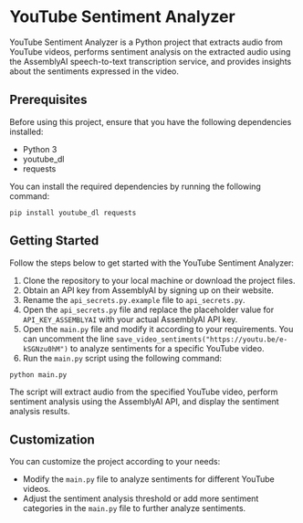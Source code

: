 # YouTube Sentiment Analyzer

YouTube Sentiment Analyzer is a Python project that extracts audio from YouTube videos, performs sentiment analysis on the extracted audio using the AssemblyAI speech-to-text transcription service, and provides insights about the sentiments expressed in the video.

## Prerequisites

Before using this project, ensure that you have the following dependencies installed:

- Python 3
- youtube_dl
- requests

You can install the required dependencies by running the following command:

```shell
pip install youtube_dl requests
```

## Getting Started

Follow the steps below to get started with the YouTube Sentiment Analyzer:

1. Clone the repository to your local machine or download the project files.
2. Obtain an API key from AssemblyAI by signing up on their website.
3. Rename the `api_secrets.py.example` file to `api_secrets.py`.
4. Open the `api_secrets.py` file and replace the placeholder value for `API_KEY_ASSEMBLYAI` with your actual AssemblyAI API key.
5. Open the `main.py` file and modify it according to your requirements. You can uncomment the line `save_video_sentiments("https://youtu.be/e-kSGNzu0hM")` to analyze sentiments for a specific YouTube video.
6. Run the `main.py` script using the following command:

```shell
python main.py
```

The script will extract audio from the specified YouTube video, perform sentiment analysis using the AssemblyAI API, and display the sentiment analysis results.

## Customization

You can customize the project according to your needs:

- Modify the `main.py` file to analyze sentiments for different YouTube videos.
- Adjust the sentiment analysis threshold or add more sentiment categories in the `main.py` file to further analyze sentiments.

